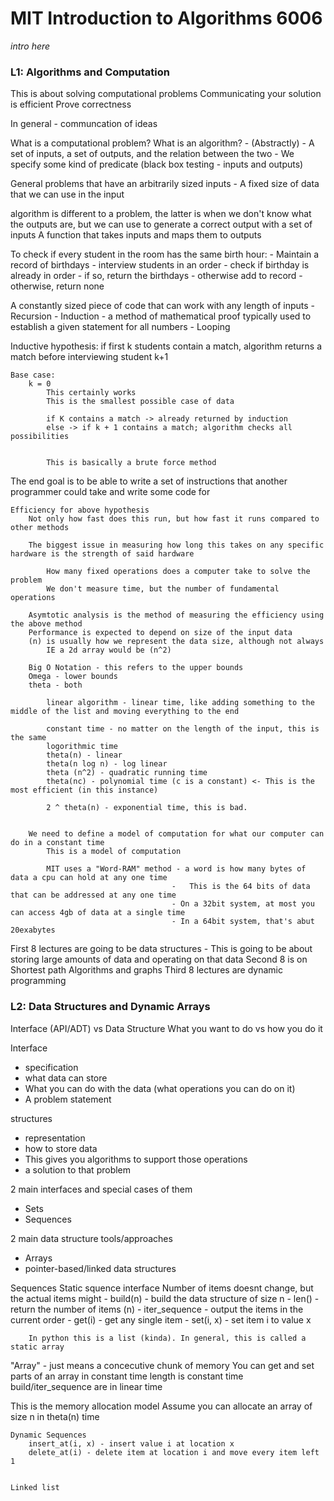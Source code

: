 # MIT Introduction to Algorithms 6006

_intro here_

### L1: Algorithms and Computation
This is about solving computational problems
Communicating your solution is efficient
Prove correctness

In general - communcation of ideas

What is a computational problem? What is an algorithm?
    - (Abstractly) - A set of inputs, a set of outputs, and the relation between the two
    - We specify some kind of predicate (black box testing - inputs and outputs)

General problems that have an arbitrarily sized inputs
    - A fixed size of data that we can use in the input

algorithm is different to a problem, the latter is when we don't know what the outputs are, but we can use to generate a correct output with a set of inputs
A function that takes inputs and maps them to outputs

To check if every student in the room has the same birth hour:
    - Maintain a record of birthdays
    - interview students in an order
        - check if birthday is already in order
            - if so, return the birthdays
        - otherwise add to record
    - otherwise, return none

A constantly sized piece of code that can work with any length of inputs
    - Recursion
    - Induction - a method of mathematical proof typically used to establish a given statement for all numbers
    - Looping

Inductive hypothesis:
    if first k students contain a match, algorithm returns a match before interviewing student k+1

    Base case:
        k = 0
            This certainly works
            This is the smallest possible case of data

            if K contains a match -> already returned by induction 
            else -> if k + 1 contains a match; algorithm checks all possibilities

            
            This is basically a brute force method

The end goal is to be able to write a set of instructions that another programmer could take and write some code for

    Efficiency for above hypothesis
        Not only how fast does this run, but how fast it runs compared to other methods

        The biggest issue in measuring how long this takes on any specific hardware is the strength of said hardware

            How many fixed operations does a computer take to solve the problem
            We don't measure time, but the number of fundamental operations

        Asymtotic analysis is the method of measuring the efficiency using the above method
        Performance is expected to depend on size of the input data
        (n) is usually how we represent the data size, although not always
            IE a 2d array would be (n^2)

        Big O Notation - this refers to the upper bounds
        Omega - lower bounds
        theta - both

            linear algorithm - linear time, like adding something to the middle of the list and moving everything to the end

            constant time - no matter on the length of the input, this is the same
            logorithmic time
            theta(n) - linear
            theta(n log n) - log linear
            theta (n^2) - quadratic running time
            theta(nc) - polynomial time (c is a constant) <- This is the most efficient (in this instance)

            2 ^ theta(n) - exponential time, this is bad.


        We need to define a model of computation for what our computer can do in a constant time
            This is a model of computation

            MIT uses a "Word-RAM" method - a word is how many bytes of data a cpu can hold at any one time
                                        -   This is the 64 bits of data that can be addressed at any one time
                                        - On a 32bit system, at most you can access 4gb of data at a single time
                                        - In a 64bit system, that's abut 20exabytes

            
First 8 lectures are going to be data structures
    - This is going to be about storing large amounts of data and operating on that data
Second 8 is on Shortest path Algorithms and graphs
Third 8 lectures are dynamic programming


### L2: Data Structures and Dynamic Arrays
Interface (API/ADT) vs Data Structure
What you want to do vs how you do it

Interface
 - specification
 - what data can store
- What you can do with the data (what operations you can do on it)
- A problem statement

 structures
 - representation
 - how to store data
 - This gives you algorithms to support those operations
  - a solution to that problem


 2 main interfaces and special cases of them

- Sets
- Sequences

2 main data structure tools/approaches
- Arrays
- pointer-based/linked data structures

Sequences
    Static squence interface
        Number of items doesnt change, but the actual items might
            - build(n) - build the data structure of size n
            - len() - return the number of items (n)
            - iter_sequence - output the items in the current order
            - get(i) - get any single item
            - set(i, x) - set item i to value x

        In python this is a list (kinda). In general, this is called a static array

"Array" - just means a concecutive chunk of memory 
You can get and set parts of an array in constant time
length is constant time
build/iter_sequence are in linear time

This is the memory allocation model
    Assume you can allocate an array of size n in theta(n) time


    Dynamic Sequences
        insert_at(i, x) - insert value i at location x
        delete_at(i) - delete item at location i and move every item left 1


    Linked list
        


